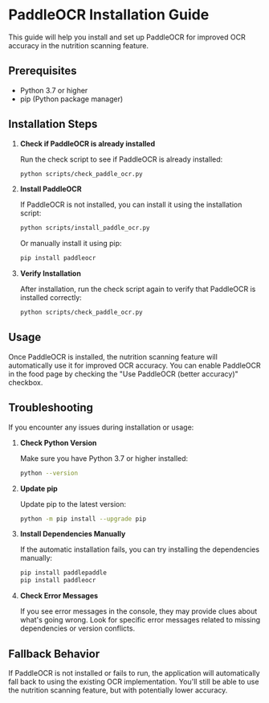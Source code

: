 # PaddleOCR Installation Guide

This guide will help you install and set up PaddleOCR for improved OCR accuracy in the nutrition scanning feature.

## Prerequisites

- Python 3.7 or higher
- pip (Python package manager)

## Installation Steps

1. **Check if PaddleOCR is already installed**

   Run the check script to see if PaddleOCR is already installed:

   ```bash
   python scripts/check_paddle_ocr.py
   ```

2. **Install PaddleOCR**

   If PaddleOCR is not installed, you can install it using the installation script:

   ```bash
   python scripts/install_paddle_ocr.py
   ```

   Or manually install it using pip:

   ```bash
   pip install paddleocr
   ```

3. **Verify Installation**

   After installation, run the check script again to verify that PaddleOCR is installed correctly:

   ```bash
   python scripts/check_paddle_ocr.py
   ```

## Usage

Once PaddleOCR is installed, the nutrition scanning feature will automatically use it for improved OCR accuracy. You can enable PaddleOCR in the food page by checking the "Use PaddleOCR (better accuracy)" checkbox.

## Troubleshooting

If you encounter any issues during installation or usage:

1. **Check Python Version**

   Make sure you have Python 3.7 or higher installed:

   ```bash
   python --version
   ```

2. **Update pip**

   Update pip to the latest version:

   ```bash
   python -m pip install --upgrade pip
   ```

3. **Install Dependencies Manually**

   If the automatic installation fails, you can try installing the dependencies manually:

   ```bash
   pip install paddlepaddle
   pip install paddleocr
   ```

4. **Check Error Messages**

   If you see error messages in the console, they may provide clues about what's going wrong. Look for specific error messages related to missing dependencies or version conflicts.

## Fallback Behavior

If PaddleOCR is not installed or fails to run, the application will automatically fall back to using the existing OCR implementation. You'll still be able to use the nutrition scanning feature, but with potentially lower accuracy.

